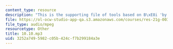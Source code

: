 ```yaml
---
content_type: resource
description: "This is the supporting file of tools based on B\xE8i 'by'."
file: https://ol-ocw-studio-app-qa.s3.amazonaws.com/courses/res-21g-003-learning-chinese-a-foundation-course-in-mandarin-spring-2011/3252a7495982c05b424cf7b299184a3e_10.10.mp3
file_type: audio/mpeg
resourcetype: Other
title: 10.10.mp3
uid: 3252a749-5982-c05b-424c-f7b299184a3e
---
```

